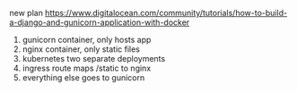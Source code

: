 new plan 
https://www.digitalocean.com/community/tutorials/how-to-build-a-django-and-gunicorn-application-with-docker

1. gunicorn container, only hosts app
2. nginx container, only static files
3. kubernetes two separate deployments
4. ingress route maps /static to nginx
5. everything else goes to gunicorn

